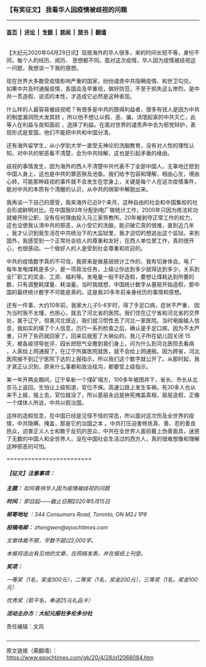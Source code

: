 ### 【有奖征文】 我看华人因疫情被歧视的问题

---

#### [首页](../../../..?n12068084) &nbsp;|&nbsp; [评论](../../../../../epoch-comment?n12068084) &nbsp;|&nbsp; [专题](../../../../../epoch-special?n12068084) &nbsp;|&nbsp; [禁闻](../../../../../epoch-news?n12068084) &nbsp;|&nbsp; [禁书](../../../../../books?n12068084) &nbsp;|&nbsp; [翻墙](https://github.com/gfw-breaker/nogfw/blob/master/README.md?n12068084)


<div class="column" id="artbody" itemprop="articleBody">
 <!-- article content begin -->
 <p>
  【大纪元2020年04月29日讯】现居海外的华人很多，来的时间长短不等，身份不同，每个人的经历、阅历、 思想都不同。面对这次疫情，华人因为疫情被歧视这一问题，我想谈一下我的感想。
 </p>
 <p>
  现在世界大多数受疫情影响严重的国家，纷纷谴责中共隐瞒疫情、和世卫勾兑。 如果中共及时通报疫情，各国会及早重视，做好防范，不至于损失这么惨烈，是中共一贯造假、说谎的本性，才造成它必然是这种表现。
 </p>
 <p>
  什么样的人最容易被歧视呢？有很多是中共的既得利益者，很多有钱人是因为中共的制度漏洞而大发其财 ，所以他不想让以假、恶、骗，流氓起家的中共灭亡，此等人在利益与良知面前 ，选择了利益。在面对世界的谴责声中去为邪党辩护，表现形式是爱国，他们不能把中共和中国分清。
 </p>
 <p>
  还有海外留学生，从小学到大学一直受无神论的洗脑教育，没有对人性的理性认知，对中共的邪恶看不清楚，会为中共辩解，这也是引起矛盾的缘由。
 </p>
 <p>
  歧视的事情发生，因为海外的西人不清楚中共代表不了全部中国人，无辜地迁怒到中国人身上，这也是中共的罪恶殃及池鱼。我们给予包容和理解，相由心生，境由心转，可能那种歧视的事件就不会发生在您身上，关键是每个人在这次疫情事件，能对中共的本质有个清醒的认识，从中共的绑架中解脱出来。
 </p>
 <p>
  我再谈一下自己的感受，我来海外已近9个来月，这种自由的社会和中国集权的社会形成鲜明对比。在中国我93年分配到电厂做统计工作，2000年只因为炼法轮功就被开除公职，没有任何理由投入马三家劳教所。20年被剥夺正常工作的权力，这也没使我认清中共的邪恶，从小受它的洗脑，能识破它真的很难，直到近几年 ，我才认识到我生活在中共统治下的大监狱里，我才迫切的想逃出这个监狱。来到国外，我感受到一个正常社会给人的尊重和友好，在西人单位里工作，真的很开心，也很感动。一个做好人的人是受到社会尊重和欢迎的。
 </p>
 <p>
  中共的疫情数字真的不可信，我原来是做基层统计工作的，我有切身体会。电 厂每年发电煤耗是多少，是一项政治任务，上级让你达到多少就得达到多少，关系到全厂职工的奖金、工资、福利等。发电量一般不好造假，要想让煤耗达到所要的数，只有调整耗煤量、耗油量。当时我就想，中国统计数字从基层开始造假，那中国的最终统计数字不可能是真的。这是我20多年前亲身经历的事情和感想。
 </p>
 <p>
  还有一件事，大约10年前，我家大儿子5-6岁时，得了手足口病，症状不严重， 因为当时我不太懂，也担心，就去了河北省的医院。我们住在辽宁省和河北省的交界处，属于辽宁，但离河北很近，我们就习惯性去了河北一家医院。当时电脑输入信息，我如实的填了个人信息，历行一系列检查之后，确认是手足口病，因为不太严重，只开了些药就回家了。回来后就惹了大祸似的，我儿子所在幼儿园关闭 15天，被各级领导批评，园长把怒气全撒到我们身上，问为什么到河北医院去看病 ，人家给上网通报了，在辽宁所属医院就医，就不会给上网通报。因为跨省，河北医院接不到辽宁医院下达的上报指示，所以我们这个数字就公开了。从那时起，我才真正认识到，原来什么事都和政治挂沟，都要受上级指示。
 </p>
 <p>
  某一年开两会期间，辽宁阜新一个煤矿塌方，100多年被困井下，省长、市长从北京马上返回，生怕让上级知道，官位不保。高速公路上发生车祸，死30多人也从来不上报，报上去，官位就没了，所以基层永远是拚死掩盖真相，层层造假，正像一个煤体人所说，中共以假治国。
 </p>
 <p>
  这样的造假信息，在中国已经是见怪不怪的常态，所以面对这次伤及全世界的疫情，中共隐瞒、掩盖，那是它的治国之本 。中共打压迫害修炼真、善、忍的善良民众，迫害正义人士和敢于反抗的民众，中共在全世界人面前戴上伪善面具，迷惑了无数的中国人和全世界人，没在中国社会生活过的西方人，真的很难想像和理解这种邪恶的可怕。
 </p>
 <p>
  ========================
 </p>
 <h4>
  <em>
   【征文】注意事项：
  </em>
 </h4>
 <p>
  <em>
   <strong>
    主题：
   </strong>
   如何看待华人因为疫情被歧视的问题
  </em>
 </p>
 <p>
  <em>
   <strong>
    时间：
   </strong>
   即日起——截止日期2020年5月15日
  </em>
 </p>
 <p>
  <em>
   <strong>
    邮寄地址
   </strong>
   ：344 Consumers Road, Toronto, ON M2J 1P8
  </em>
 </p>
 <p>
  <em>
   <strong>
    投稿电邮：
   </strong>
   zhengwen@epochtimes.com
  </em>
 </p>
 <p>
  <em>
   文章体裁不限，字数不超过2,000字。
  </em>
 </p>
 <p>
  <em>
   本报将选出有见地的文章，在网络发表，并在报纸上刊登。
  </em>
 </p>
 <p>
  <em>
   <strong>
    奖项：
   </strong>
  </em>
 </p>
 <p>
  <em>
   一等奖（1名，奖金300元），二等奖（1名，奖金200元），三等奖（1名，奖金100元）
  </em>
 </p>
 <p>
  <em>
   优秀奖（若干名，奉送25元礼品卡）
  </em>
 </p>
 <p>
  <em>
   <strong>
    活动主办方：大纪元报社多伦多分社
   </strong>
  </em>
 </p>
 <p>
  责任编辑：文风
 </p>
 <p>
 </p>
 <!-- article content end -->
</div>


---

原文链接（需翻墙）：https://www.epochtimes.com/gb/20/4/28/n12068084.htm